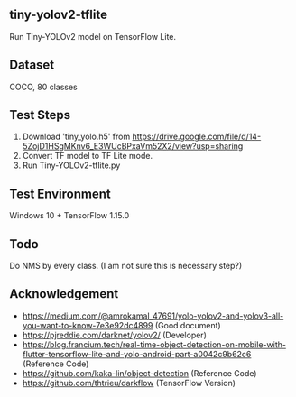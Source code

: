 ## tiny-yolov2-tflite
Run Tiny-YOLOv2 model on TensorFlow Lite.

## Dataset
COCO, 80 classes

## Test Steps
1. Download 'tiny_yolo.h5' from https://drive.google.com/file/d/14-5ZojD1HSgMKnv6_E3WUcBPxaVm52X2/view?usp=sharing
2. Convert TF model to TF Lite mode.
3. Run Tiny-YOLOv2-tflite.py

## Test Environment
Windows 10 + TensorFlow 1.15.0

## Todo
Do NMS by every class.
(I am not sure this is necessary step?)

## Acknowledgement
- https://medium.com/@amrokamal_47691/yolo-yolov2-and-yolov3-all-you-want-to-know-7e3e92dc4899 (Good document)
- https://pjreddie.com/darknet/yolov2/ (Developer)
- https://blog.francium.tech/real-time-object-detection-on-mobile-with-flutter-tensorflow-lite-and-yolo-android-part-a0042c9b62c6 (Reference Code)
- https://github.com/kaka-lin/object-detection (Reference Code)
- https://github.com/thtrieu/darkflow (TensorFlow Version)
